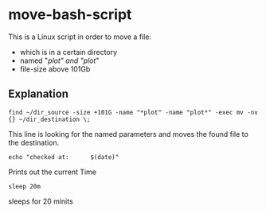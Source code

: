 # move-bash-script

This is a Linux script in order to move a file:

- which is in a certain directory
- named "*plot" and "plot*"
- file-size above 101Gb




## Explanation
```
find ~/dir_source -size +101G -name "*plot" -name "plot*" -exec mv -nv {} ~/dir_destination \;
```
This line is looking for the named parameters and moves the found file to the destination.

```
echo "checked at:      $(date)"
```
Prints out the current Time


```
sleep 20m
```
sleeps for 20 minits
